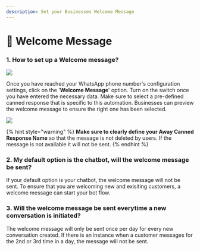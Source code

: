 ```yaml
---
description: Set your Businesses Welcome Message
---
```


# 👋 Welcome Message

### 1. How to set up a Welcome message?&#x20;

![](<../../../.gitbook/assets/image (21).png>)

Once you have reached your WhatsApp phone number's configuration settings, click on the '**Welcome Message**' option. Turn on the switch once you have entered the necessary data. Make sure to select a pre-defined canned response that is specific to this automation.  Businesses can preview the welcome message to ensure the right one has been selected.&#x20;

![](<../../../.gitbook/assets/image (37).png>)

{% hint style="warning" %}
**Make sure to clearly define your Away Canned Response Name** so that the message is not deleted by users. If the message is not available it will not be sent.&#x20;
{% endhint %}

### 2. My default option is the chatbot, will the welcome message be sent?

If your default option is your chatbot, the welcome message will not be sent. To ensure that you are welcoming new and exisiting customers, a welcome message can start your bot flow.&#x20;

### 3. Will the welcome message be sent everytime a new conversation is initiated?

The welcome message will only be sent once per day for every new conversation created. If there is an instance when a customer messages for the 2nd or 3rd time in a day, the message will not be sent.&#x20;
